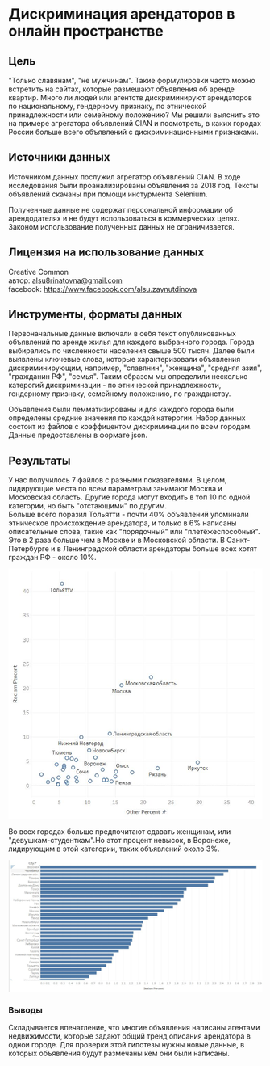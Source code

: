 # Дискриминация арендаторов в онлайн пространстве

## Цель  
"Только славянам", "не мужчинам". Такие формулировки часто можно встретить на сайтах, которые размешают объявления об аренде квартир. Много ли людей или агентств дискриминируют арендаторов по национальному, гендерному признаку, по этнической принадлежности или семейному положению? Мы решили выяснить это на примере агрегатора объявлений CIAN и посмотреть, в каких городах России больше всего объявлений с дискриминационными признаками. 

## Источники данных  

Источником данных послужил агрегатор объявлений CIAN. В ходе исследования были проанализированы объявления за 2018 год. Тексты объявлений скачаны при помощи инстурмента Selenium.   

Полученные данные не содержат персональной информации об арендодателях и не будут использоваться в коммерческих целях. Законом использование полученных данных не ограничивается.

## Лицензия на использование данных
Creative Common   
автор: alsu8rinatovna@gmail.com   
facebook: https://www.facebook.com/alsu.zaynutdinova

## Инструменты, форматы данных  
Первоначальные данные включали в себя текст опубликованных объявлений по аренде жилья для каждого выбранного города. Города выбирались по численности населения свыше 500 тысяч. Далее были выявлены ключевые слова, которые характеризовали объявления 
дискриминирующим, например, "славянин", "женщина", "средняя азия", "гражданин РФ", "семья". Таким образом мы определили несколько катерогий дискриминации - по этнической принадлежности, гендерному признаку, семейному положению, по гражданству.

Объявления были лемматизированы и для каждого города были определены средние значения по каждой катерогии. Набор данных состоит из файлов с коэффицентом дискриминации по всем городам. 
Данные предоставлены в формате json.

## Результаты

У нас получилось 7 файлов с разными показателями. В целом, лидирующие места по всем параметрам занимают Москва и Московская область.
Другие города могут входить в топ 10 по одной категории, но быть "отстающими" по другим.  
Больше всего поразил Тольятти - почти 40% объявлений упоминали этническое происхождение арендатора, и только в 6% написаны описательные слова, такие как "порядочный" или "плетёжеспособный". Это в 2 раза больше чем в Москве и в Московской области. В Санкт-Петербурге и в Ленинградской области арендаторы больше всех хотят граждан РФ - около 10%. 

![Nationalism graph](racism.JPG)

Во всех городах больше предпочитают сдавать женщинам, или "девушкам-студенткам".Но этот процент невысок, в Воронеже, лидирующим в этой категории, таких объявлений около 3%.

![Sexism graph](sexism.JPG)

### Выводы

Складывается впечатление, что многие объявления написаны агентами недвижимости, которые задают общий тренд описания арендатора в однои городе. Для проверки этой гипотезы нужны новые данные, в которых объявления будут размечаны кем они были написаны. 







 

 



